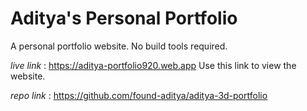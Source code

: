 # Aditya's Personal Portfolio
A personal portfolio website. No build tools required.

*live link* : https://aditya-portfolio920.web.app 
Use this link to view the website.

*repo link* : https://github.com/found-aditya/aditya-3d-portfolio


